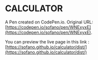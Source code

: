 # CALCULATOR

A Pen created on CodePen.io. Original URL: [https://codepen.io/sofano/pen/WNExyxE](https://codepen.io/sofano/pen/WNExyxE).

You can preview the live page in this link : [https://sofano.github.io/calculator/dist/](https://sofano.github.io/calculator/dist/)

